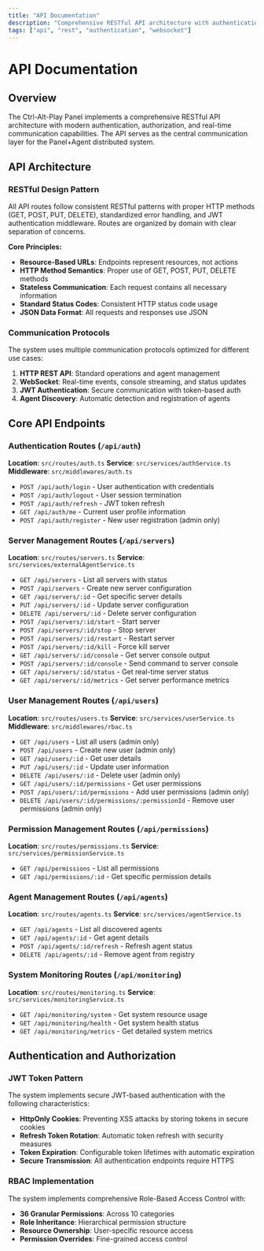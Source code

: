 ```yaml
---
title: "API Documentation"
description: "Comprehensive RESTful API architecture with authentication, authorization, and real-time communication capabilities."
tags: ["api", "rest", "authentication", "websocket"]
---
```


# API Documentation

## Overview

The Ctrl-Alt-Play Panel implements a comprehensive RESTful API architecture with modern authentication, authorization, and real-time communication capabilities. The API serves as the central communication layer for the Panel+Agent distributed system.

## API Architecture

### RESTful Design Pattern

All API routes follow consistent RESTful patterns with proper HTTP methods (GET, POST, PUT, DELETE), standardized error handling, and JWT authentication middleware. Routes are organized by domain with clear separation of concerns.

**Core Principles:**
- **Resource-Based URLs**: Endpoints represent resources, not actions
- **HTTP Method Semantics**: Proper use of GET, POST, PUT, DELETE methods
- **Stateless Communication**: Each request contains all necessary information
- **Standard Status Codes**: Consistent HTTP status code usage
- **JSON Data Format**: All requests and responses use JSON

### Communication Protocols

The system uses multiple communication protocols optimized for different use cases:

1. **HTTP REST API**: Standard operations and agent management
2. **WebSocket**: Real-time events, console streaming, and status updates
3. **JWT Authentication**: Secure communication with token-based auth
4. **Agent Discovery**: Automatic detection and registration of agents

## Core API Endpoints

### Authentication Routes (`/api/auth`)

**Location**: `src/routes/auth.ts`
**Service**: `src/services/authService.ts`
**Middleware**: `src/middlewares/auth.ts`

- `POST /api/auth/login` - User authentication with credentials
- `POST /api/auth/logout` - User session termination
- `POST /api/auth/refresh` - JWT token refresh
- `GET /api/auth/me` - Current user profile information
- `POST /api/auth/register` - New user registration (admin only)

### Server Management Routes (`/api/servers`)

**Location**: `src/routes/servers.ts`
**Service**: `src/services/externalAgentService.ts`

- `GET /api/servers` - List all servers with status
- `POST /api/servers` - Create new server configuration
- `GET /api/servers/:id` - Get specific server details
- `PUT /api/servers/:id` - Update server configuration
- `DELETE /api/servers/:id` - Delete server configuration
- `POST /api/servers/:id/start` - Start server
- `POST /api/servers/:id/stop` - Stop server
- `POST /api/servers/:id/restart` - Restart server
- `POST /api/servers/:id/kill` - Force kill server
- `GET /api/servers/:id/console` - Get server console output
- `POST /api/servers/:id/console` - Send command to server console
- `GET /api/servers/:id/status` - Get real-time server status
- `GET /api/servers/:id/metrics` - Get server performance metrics

### User Management Routes (`/api/users`)

**Location**: `src/routes/users.ts`
**Service**: `src/services/userService.ts`
**Middleware**: `src/middlewares/rbac.ts`

- `GET /api/users` - List all users (admin only)
- `POST /api/users` - Create new user (admin only)
- `GET /api/users/:id` - Get user details
- `PUT /api/users/:id` - Update user information
- `DELETE /api/users/:id` - Delete user (admin only)
- `GET /api/users/:id/permissions` - Get user permissions
- `POST /api/users/:id/permissions` - Add user permissions (admin only)
- `DELETE /api/users/:id/permissions/:permissionId` - Remove user permissions (admin only)

### Permission Management Routes (`/api/permissions`)

**Location**: `src/routes/permissions.ts`
**Service**: `src/services/permissionService.ts`

- `GET /api/permissions` - List all permissions
- `GET /api/permissions/:id` - Get specific permission details

### Agent Management Routes (`/api/agents`)

**Location**: `src/routes/agents.ts`
**Service**: `src/services/agentService.ts`

- `GET /api/agents` - List all discovered agents
- `GET /api/agents/:id` - Get agent details
- `POST /api/agents/:id/refresh` - Refresh agent status
- `DELETE /api/agents/:id` - Remove agent from registry

### System Monitoring Routes (`/api/monitoring`)

**Location**: `src/routes/monitoring.ts`
**Service**: `src/services/monitoringService.ts`

- `GET /api/monitoring/system` - Get system resource usage
- `GET /api/monitoring/health` - Get system health status
- `GET /api/monitoring/metrics` - Get detailed system metrics

## Authentication and Authorization

### JWT Token Pattern

The system implements secure JWT-based authentication with the following characteristics:

- **HttpOnly Cookies**: Preventing XSS attacks by storing tokens in secure cookies
- **Refresh Token Rotation**: Automatic token refresh with security measures
- **Token Expiration**: Configurable token lifetimes with automatic expiration
- **Secure Transmission**: All authentication endpoints require HTTPS

### RBAC Implementation

The system implements comprehensive Role-Based Access Control with:

- **36 Granular Permissions**: Across 10 categories
- **Role Inheritance**: Hierarchical permission structure
- **Resource Ownership**: User-specific resource access
- **Permission Overrides**: Fine-grained access control
